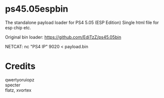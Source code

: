 # ps45.05espbin
The standalone payload loader for PS4 5.05 (ESP Edition)
Single html file for esp chip etc.

Original bin loader: https://github.com/EdiTzZ/ps45.05bin

NETCAT: nc "PS4 IP" 9020 < payload.bin<br>

# Credits

qwertyoruiopz<br>
specter<br>
flatz, xvortex
